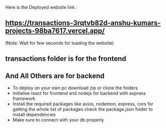 Here is the Deployed website link : 
## https://transactions-3rqtvb82d-anshu-kumars-projects-98ba7617.vercel.app/
(Note: Wait for few seconds for loading the website)

## transactions folder is for the frontend 
## And All Others are for backend

- To deploy on your own pc download zip or clone the folders
- Initialise react for frontend and nodejs for backend with express framework
- Install the required packages like axios, nodemon, express, cors for getting the whole list of packages check the package.json folder to install dependencies
- Make sure to connect with your db properly

